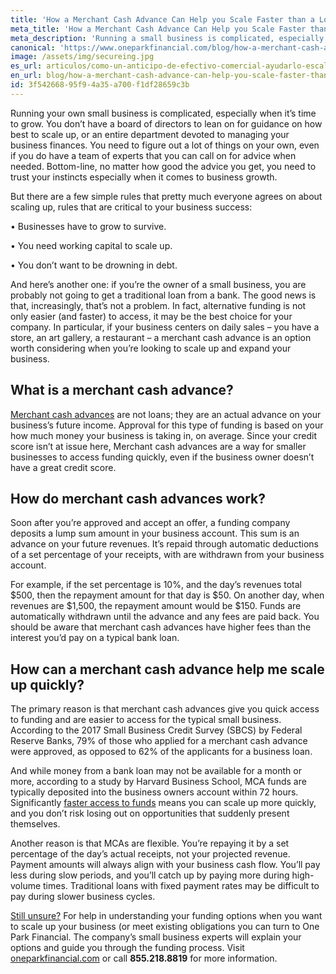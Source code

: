 ```yaml
---
title: 'How a Merchant Cash Advance Can Help you Scale Faster than a Loan?'
meta_title: 'How a Merchant Cash Advance Can Help you Scale Faster than a Loan?'
meta_description: 'Running a small business is complicated, especially when it comes to grow. A merchant cash advance can give you quick access to funding, easier and faster than traditiconal bank loans.'
canonical: 'https://www.oneparkfinancial.com/blog/how-a-merchant-cash-advance-can-help-you-scale-faster-than-a-loan'
image: /assets/img/secureing.jpg
es_url: articulos/como-un-anticipo-de-efectivo-comercial-ayudarlo-escalar-mas-rapido-que-un-prestamo
en_url: blog/how-a-merchant-cash-advance-can-help-you-scale-faster-than-a-loan
id: 3f542668-95f9-4a35-a700-f1df28659c3b
---
```

Running your own small business is complicated, especially when it’s time to grow. You don’t have a board of directors to lean on for guidance on how best to scale up, or an entire department devoted to managing your business finances. You need to figure out a lot of things on your own, even if you do have a team of experts that you can call on for advice when needed. Bottom-line, no matter how good the advice you get, you need to trust your instincts especially when it comes to business growth.

But there are a few simple rules that pretty much everyone agrees on about scaling up, rules that are critical to your business success: 

•	Businesses have to grow to survive. 

•	You need working capital to scale up. 

•	You don’t want to be drowning in debt. 

And here’s another one: if you’re the owner of a small business, you are probably not going to get a traditional loan from a bank. The good news is that, increasingly, that’s not a problem. In fact, alternative funding is not only easier (and faster) to access, it may be the best choice for your company. In particular, if your business centers on daily sales – you have a store, an art gallery, a restaurant – a merchant cash advance is an option worth considering when you’re looking to scale up and expand your business. 

## What is a merchant cash advance?

[Merchant cash advances](https://www.oneparkfinancial.com/blog/understanding-a-merchant-cash-advance) are not loans; they are an actual advance on your business’s future income. Approval for this type of funding is based on your how much money your business is taking in, on average. Since your credit score isn’t at issue here, Merchant cash advances are a way for smaller businesses to access funding quickly, even if the business owner doesn’t have a great credit score. 

## How do merchant cash advances work?

Soon after you’re approved and accept an offer, a funding company deposits a lump sum amount in your business account. This sum is an advance on your future revenues. It’s repaid through automatic deductions of a set percentage of your receipts, with are withdrawn from your business account. 

For example, if the set percentage is 10%, and the day’s revenues total $500, then the repayment amount for that day is $50. On another day, when revenues are $1,500, the repayment amount would be $150. Funds are automatically withdrawn until the advance and any fees are paid back. You should be aware that merchant cash advances have higher fees than the interest you’d pay on a typical bank loan. 

## How can a merchant cash advance help me scale up quickly?

The primary reason is that merchant cash advances give you quick access to funding and are easier to access for the typical small business.  According to the 2017 Small Business Credit Survey (SBCS) by Federal Reserve Banks, 79% of those who applied for a merchant cash advance were approved, as opposed to 62% of the applicants for a business loan.

And while money from a bank loan may not be available for a month or more, according to a study by Harvard Business School, MCA funds are typically deposited into the business owners account within 72 hours. Significantly [faster access to funds](https://www.oneparkfinancial.com/pre-qualification) means you can scale up more quickly, and you don’t risk losing out on opportunities that suddenly present themselves.

Another reason is that MCAs are flexible. You’re repaying it by a set percentage of the day’s actual receipts, not your projected revenue. Payment amounts will always align with your business cash flow. You’ll pay less during slow periods, and you’ll catch up by paying more during high-volume times. Traditional loans with fixed payment rates may be difficult to pay during slower business cycles. 

[Still unsure?](https://www.oneparkfinancial.com/faq) For help in understanding your funding options when you want to scale up your business (or meet existing obligations you can turn to One Park Financial. The company’s small business experts will explain your options and guide you through the funding process. Visit [oneparkfinancial.com](https://www.oneparkfinancial.com/) or call **855.218.8819** for more information.